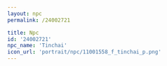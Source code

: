 ```yaml
---
layout: npc
permalink: /24002721

title: Npc
id: '24002721'
npc_name: 'Tinchai'
icon_url: 'portrait/npc/11001558_f_tinchai_p.png'
---
```

